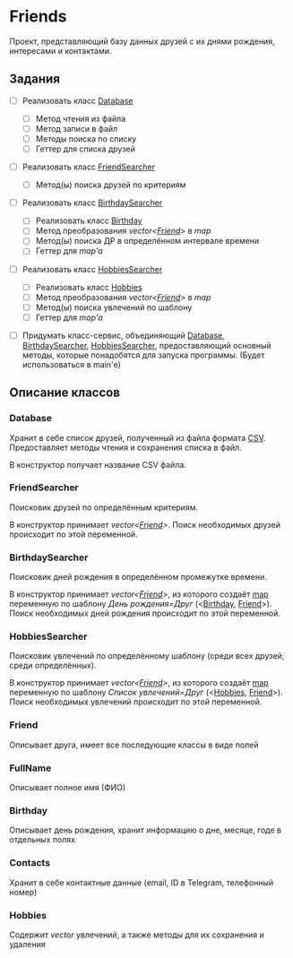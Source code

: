 # Friends #
Проект, представляющий базу данных друзей с их днями рождения, 
интересами и контактами.



## Задания ##
- [ ] Реализовать класс [Database](#Database)
  - [ ] Метод чтения из файла
  - [ ] Метод записи в файл
  - [ ] Методы поиска по списку
  - [ ] Геттер для списка друзей
- [ ] Реализовать класс [FriendSearcher](#FriendSearcher)
  - [ ] Метод(ы) поиска друзей по критериям
- [ ] Реализовать класс [BirthdaySearcher](#BirthdaySearcher)
  - [ ] Реализовать класс [Birthday](#Birthday)
  - [ ] Метод преобразования _vector<[Friend](#Friend)>_ в _map_
  - [ ] Метод(ы) поиска ДР в определённом интервале времени
  - [ ] Геттер для _map'a_
- [ ] Реализовать класс [HobbiesSearcher](#HobbiesSearcher)
  - [ ] Реализовать класс [Hobbies](#Hobbies)
  - [ ] Метод преобразования _vector<[Friend](#Friend)>_ в _map_
  - [ ] Метод(ы) поиска увлечений по шаблону
  - [ ] Геттер для _map'a_
- [ ] Придумать класс-сервис, объединяющий [Database](#Database), 
      [BirthdaySearcher](#BirthdaySearcher), [HobbiesSearcher](#HobbiesSearcher),
      предоставляющий основный методы, которые понадобятся для запуска
      программы. (Будет использоваться в main'е)



## Описание классов ##
### Database ###
Хранит в себе список друзей, полученный из файла формата
[CSV](https://habr.com/ru/company/hflabs/blog/432906/). Предоставляет 
методы чтения и сохранения списка в файл.

В конструктор получает название CSV файла.


### FriendSearcher ###
Поисковик друзей по определённым критериям.

В конструктор принимает _vector<[Friend](#Friend)>_. Поиск необходимых друзей
происходит по этой переменной.


### BirthdaySearcher ###
Поисковик дней рождения в определённом промежутке времени.

В конструктор принимает _vector<[Friend](#Friend)>_, из которого
создаёт [map](https://codelessons.ru/cplusplus/map-v-c-chto-eto-i-kak-s-etim-rabotat.html)
переменную по шаблону _День рождения=Друг_ (<[Birthday](#Birthday), 
[Friend](#Friend)>). Поиск необходимых дней рождения происходит
по этой переменной.


### HobbiesSearcher ###
Поисковик увлечений по определённому шаблону (среди всех друзей, среди
определённых).

В конструктор принимает _vector<[Friend](#Friend)>_, из которого
создаёт [map](https://codelessons.ru/cplusplus/map-v-c-chto-eto-i-kak-s-etim-rabotat.html)
переменную по шаблону _Список увлечений=Друг_ (<[Hobbies](#Hobbies),
[Friend](#Friend)>). Поиск необходимых увлечений происходит по этой
переменной.


### Friend ###
Описывает друга, имеет все последующие классы в виде полей


### FullName ###
Описывает полное имя (ФИО)


### Birthday ###
Описывает день рождения, хранит информацию о дне, месяце, годе в
отдельных полях


### Contacts ###
Хранит в себе контактные данные (email, ID в Telegram, телефонный номер)


### Hobbies ###
Содержит _vector_ увлечений, а также методы для их сохранения
и удаления
